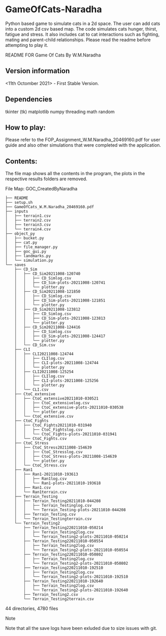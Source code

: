 # GameOfCats-Naradha
Python based game to simulate cats in a 2d space. The user can add cats into a custom 2d csv based map. The code simulates cats hunger, thirst, fatigue and stress. It also includes cat to cat interactions such as fighting, mating and parent-child relationships. Please read the readme before attempting to play it.

README FOR Game Of Cats By W.M.Naradha

## Version information

<11th Octomber 2021> - First Stable Version.


## Dependencies

tkinter (tk)
matplotlib
numpy 
threading
math
random

## How to play: 

Please refer to the FOP_Assignment_W.M.Naradha_20469160.pdf for user guide and also other simulations that were completed with the application. 

## Contents:

The file map shows all the contents in the program, the plots in the respective results folders are removed.

File Map:
GOC_CreatedByNaradha
```
├── README
├── setup.sh
├── GameOfCats_W.M.Naradha_20469160.pdf
├── inputs
│   ├── terrain1.csv
│   ├── terrain2.csv
│   ├── terrain3.csv
│   └── terrain4.csv
├── object_py
│   ├── bucket.py
│   ├── cat.py
│   ├── file_manager.py
│   ├── goc_gui.py
│   ├── landmarks.py
│   └── simulation.py
└── saves
    ├── CD_Sim
    │   ├── CD_Sim20211008-120740
    │   │   ├── CD_Simlog.csv
    │   │   ├── CD_Sim-plots-20211008-120741
    │   │   └── plotter.py
    │   ├── CD_Sim20211008-121850
    │   │   ├── CD_Simlog.csv
    │   │   ├── CD_Sim-plots-20211008-121851
    │   │   └── plotter.py
    │   ├── CD_Sim20211008-123812
    │   │   ├── CD_Simlog.csv
    │   │   ├── CD_Sim-plots-20211008-123813
    │   │   └── plotter.py
    │   ├── CD_Sim20211008-124416
    │   │   ├── CD_Simlog.csv
    │   │   ├── CD_Sim-plots-20211008-124417
    │   │   └── plotter.py
    │   └── CD_Sim.csv
    ├── CLI
    │   ├── CLI20211008-124744
    │   │   ├── CLIlog.csv
    │   │   ├── CLI-plots-20211008-124744
    │   │   └── plotter.py
    │   ├── CLI20211008-125254
    │   │   ├── CLIlog.csv
    │   │   ├── CLI-plots-20211008-125256
    │   │   └── plotter.py
    │   └── CLI.csv
    ├── CtoC_extensive
    │   ├── CtoC_extensive20211010-030521
    │   │   ├── CtoC_extensivelog.csv
    │   │   ├── CtoC_extensive-plots-20211010-030538
    │   │   └── plotter.py
    │   └── CtoC_extensive.csv
    ├── CtoC_Fights
    │   ├── CtoC_Fights20211010-031940
    │   │   ├── CtoC_Fightslog.csv
    │   │   └── CtoC_Fights-plots-20211010-031941
    │   └── CtoC_Fights.csv
    ├── CtoC_Stress
    │   ├── CtoC_Stress20211008-154639
    │   │   ├── CtoC_Stresslog.csv
    │   │   ├── CtoC_Stress-plots-20211008-154639
    │   │   └── plotter.py
    │   └── CtoC_Stress.csv
    ├── Ran1
    │   ├── Ran1-20211010-193613
    │   │   ├── Ran1log.csv
    │   │   └── Ran1-plots-20211010-193618
    │   ├── Ran1.csv
    │   └── Ran1terrain.csv
    ├── Terrain_Testing
    │   ├── Terrain_Testing20211010-044208
    │   │   ├── Terrain_Testinglog.csv
    │   │   └── Terrain_Testing-plots-20211010-044208
    │   ├── Terrain_Testing.csv
    │   └── Terrain_Testingterrain.csv
    └── Terrain_Testing2
        ├── Terrain_Testing220211010-050214
        │   ├── Terrain_Testing2log.csv
        │   └── Terrain_Testing2-plots-20211010-050214
        ├── Terrain_Testing220211010-050554
        │   ├── Terrain_Testing2log.csv
        │   └── Terrain_Testing2-plots-20211010-050554
        ├── Terrain_Testing220211010-050802
        │   ├── Terrain_Testing2log.csv
        │   └── Terrain_Testing2-plots-20211010-050802
        ├── Terrain_Testing220211010-192510
        │   ├── Terrain_Testing2log.csv
        │   └── Terrain_Testing2-plots-20211010-192510
        ├── Terrain_Testing220211010-192640
        │   ├── Terrain_Testing2log.csv
        │   └── Terrain_Testing2-plots-20211010-192640
        ├── Terrain_Testing2.csv
        └── Terrain_Testing2terrain.csv
```

44 directories, 4780 files

>[!NOTE] 
>Note that all the save logs have been exluded due to size issues with git. 